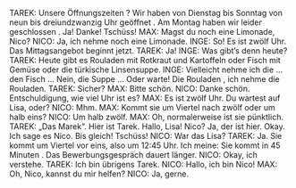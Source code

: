 TAREK:
Unsere Öffnungszeiten ? Wir haben von Dienstag bis Sonntag von neun bis dreiundzwanzig Uhr geöffnet . Am Montag haben wir leider geschlossen . Ja! Danke! Tschüss!
MAX:
Magst du noch eine Limonade, Nico?
NICO:
Ja, ich nehme noch eine Limonade.
INGE:
So! Es ist zwölf Uhr. Das Mittagsangebot beginnt jetzt.
TAREK:
Ja!
INGE:
Was gibt’s denn heute?
TAREK:
Heute gibt es Rouladen mit Rotkraut und Kartoffeln oder Fisch mit Gemüse oder die türkische Linsensuppe.
INGE:
Vielleicht nehme ich die … den Fisch … Nein, die Suppe … Oder warte! Die Rouladen , ich nehme die Rouladen.
TAREK:
Sicher?
MAX:
Bitte schön.
NICO:
Danke schön. Entschuldigung, wie viel Uhr ist es?
MAX:
Es ist zwölf Uhr. Du wartest auf Lisa, oder?
NICO:
Mhm.
MAX:
Kommt sie um Viertel nach zwölf oder um halb eins?
NICO:
Um halb zwölf.
MAX:
Oh, normalerweise ist sie pünktlich.
TAREK:
„Das Marek“. Hier ist Tarek. Hallo, Lisa! Nico? Ja, der ist hier. Okay. Ich sage es Nico. Bis gleich! Tschüss!
NICO:
War das Lisa?
TAREK:
Ja. Sie kommt um Viertel vor eins, also um 12:45 Uhr. Ich meine: Sie kommt in 45 Minuten . Das Bewerbungsgespräch dauert länger.
NICO:
Okay, ich verstehe.
TAREK:
Ich bin übrigens Tarek.
NICO:
Hallo, ich bin Nico!
MAX:
Oh, Nico, kannst du mir helfen?
NICO:
Ja, gerne.

